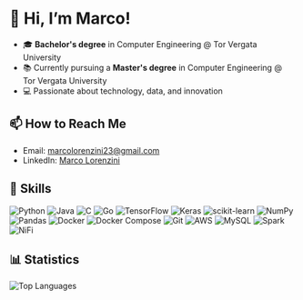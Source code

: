 # 👋 Hi, I’m Marco!  

- 🎓 **Bachelor's degree** in Computer Engineering @ Tor Vergata University  
- 📚 Currently pursuing a **Master's degree** in Computer Engineering @ Tor Vergata University
- 💻 Passionate about technology, data, and innovation

## 📫 How to Reach Me
- Email: [marcolorenzini23@gmail.com](mailto:marcolorenzini23@gmail.com)
- LinkedIn: [Marco Lorenzini](https://www.linkedin.com/in/marco-lorenzini-6053a9255/)

## 💼 Skills
![Python](https://img.shields.io/badge/-Python-3776AB?style=flat-square&logo=python&logoColor=white)
![Java](https://img.shields.io/badge/-Java-007396?style=flat-square&logo=java&logoColor=white)
![C](https://img.shields.io/badge/-C-00599C?style=flat-square&logo=c&logoColor=white)
![Go](https://img.shields.io/badge/-Go-00ADD8?style=flat-square&logo=go&logoColor=white)
![TensorFlow](https://img.shields.io/badge/-TensorFlow-FF6F20?style=flat-square&logo=tensorflow&logoColor=white)
![Keras](https://img.shields.io/badge/-Keras-D00000?style=flat-square&logo=keras&logoColor=white)
![scikit-learn](https://img.shields.io/badge/-scikit%20learn-F7931E?style=flat-square&logo=scikit-learn&logoColor=white)
![NumPy](https://img.shields.io/badge/-NumPy-013243?style=flat-square&logo=numpy&logoColor=white) ![Pandas](https://img.shields.io/badge/-Pandas-150458?style=flat-square&logo=pandas&logoColor=white) ![Docker](https://img.shields.io/badge/-Docker-2496ED?style=flat-square&logo=docker&logoColor=white) ![Docker Compose](https://img.shields.io/badge/-Docker%20Compose-2496ED?style=flat-square&logo=docker&logoColor=white) ![Git](https://img.shields.io/badge/-Git-F05032?style=flat-square&logo=git&logoColor=white) ![AWS](https://img.shields.io/badge/-AWS-232F3E?style=flat-square&logo=amazonaws&logoColor=white) ![MySQL](https://img.shields.io/badge/-MySQL-4479A1?style=flat-square&logo=mysql&logoColor=white) ![Spark](https://img.shields.io/badge/-Spark-E25A1C?style=flat-square&logo=apachespark&logoColor=white) 
![NiFi](https://img.shields.io/badge/-NiFi-0095D5?style=flat-square&logo=apache&logoColor=white)


## 📊 Statistics
![Top Languages](https://github-readme-stats.vercel.app/api/top-langs/?username=MarcoLor01&layout=compact&theme=radical)

